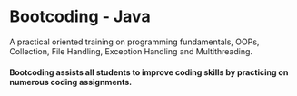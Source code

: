 # Bootcoding - Java

A practical oriented training on programming fundamentals, OOPs, Collection, File Handling, Exception Handling and Multithreading.

#### Bootcoding assists all students to improve coding skills by practicing on numerous coding assignments.

